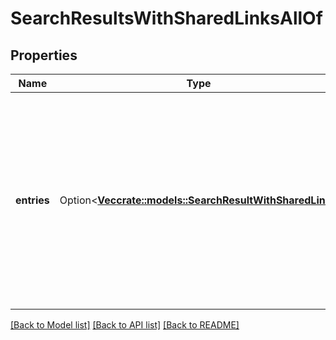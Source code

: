 # SearchResultsWithSharedLinksAllOf

## Properties

Name | Type | Description | Notes
------------ | ------------- | ------------- | -------------
**entries** | Option<[**Vec<crate::models::SearchResultWithSharedLink>**](SearchResultWithSharedLink.md)> | The search results for the query provided, including the additional information about any shared links through which the item has been shared with the user. | [optional]

[[Back to Model list]](../README.md#documentation-for-models) [[Back to API list]](../README.md#documentation-for-api-endpoints) [[Back to README]](../README.md)


